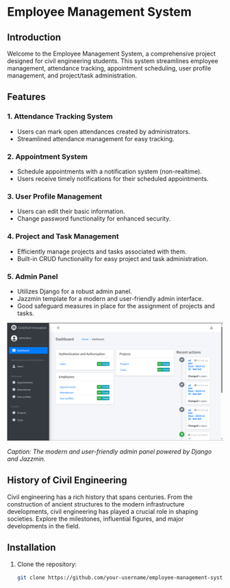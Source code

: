 # Employee Management System

## Introduction

Welcome to the Employee Management System, a comprehensive project designed for civil engineering students. This system streamlines employee management, attendance tracking, appointment scheduling, user profile management, and project/task administration.

## Features

### 1. Attendance Tracking System

- Users can mark open attendances created by administrators.
- Streamlined attendance management for easy tracking.

### 2. Appointment System

- Schedule appointments with a notification system (non-realtime).
- Users receive timely notifications for their scheduled appointments.

### 3. User Profile Management

- Users can edit their basic information.
- Change password functionality for enhanced security.

### 4. Project and Task Management

- Efficiently manage projects and tasks associated with them.
- Built-in CRUD functionality for easy project and task administration.

### 5. Admin Panel

- Utilizes Django for a robust admin panel.
- Jazzmin template for a modern and user-friendly admin interface.
- Good safeguard measures in place for the assignment of projects and tasks.

![Admin Panel](screenshots/admin_panel.png)

*Caption: The modern and user-friendly admin panel powered by Django and Jazzmin.*

## History of Civil Engineering

Civil engineering has a rich history that spans centuries. From the construction of ancient structures to the modern infrastructure developments, civil engineering has played a crucial role in shaping societies. Explore the milestones, influential figures, and major developments in the field.

## Installation

1. Clone the repository:

   ```bash
   git clone https://github.com/your-username/employee-management-system.git
